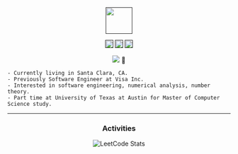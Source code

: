 
<div align="center">
  <br>
  <br>
  <br>
  <br>
  <br>
  <a href="">
    <img width="60" height="60" src="https://raw.githubusercontent.com/box-lin/projectcard/fda1af2551731ad6dbcbdb669ca2fc6d50e48394/img/icon.svg" />
  </a>
  <br>
  <p>
    <a href=""><img width="18" height="18" src="https://raw.githubusercontent.com/jaywcjlove/jaywcjlove/master/imgs/weibo.svg?sanitize=true" /></a>
    <a href=""><img width="18" height="18" src="https://raw.githubusercontent.com/jaywcjlove/jaywcjlove/master/imgs/twitter.svg?sanitize=true" /></a>
    <a href=""><img width="18" height="18" src="https://raw.githubusercontent.com/jaywcjlove/jaywcjlove/master/imgs/mail.svg?sanitize=true" /></a>
  </p>
  <p>
    <p><img src="https://readme-typing-svg.demolab.com/?lines=Hi, welcome to my landing page.."> 👋</p>    
  </p>
</div>

 
```
- Currently living in Santa Clara, CA.
- Previously Software Engineer at Visa Inc.
- Interested in software engineering, numerical analysis, number theory.
- Part time at University of Texas at Austin for Master of Computer Science study.
```

 <div align="center">
     <hr/>
     <h3>Activities</h3>
     <p><img src="https://leetcard.jacoblin.cool/boxlin?theme=light&amp;font=Noto%20Sans%20Sharada&amp;ext=contest" alt="LeetCode Stats"></p>
</div>
 

